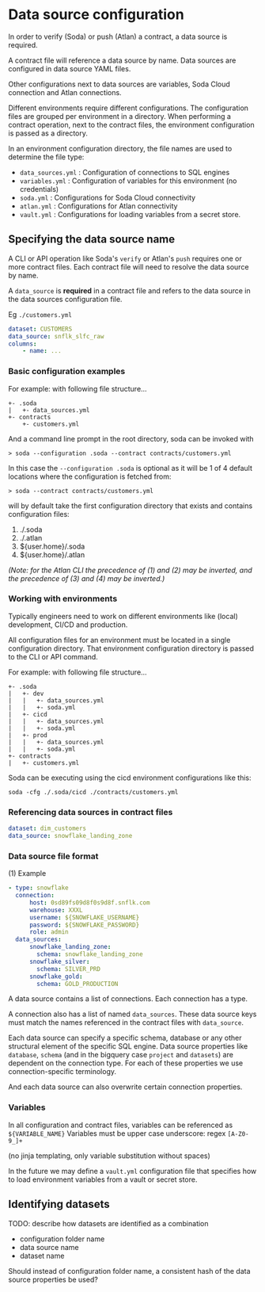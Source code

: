 # Data source configuration

In order to verify (Soda) or push (Atlan) a contract, a data source is required.

A contract file will reference a data source by name. Data sources are configured in
data source YAML files.

Other configurations next to data sources are variables, Soda Cloud connection and Atlan
connections.

Different environments require different configurations.  The configuration files are
grouped per environment in a directory.  When performing a contract operation, next to
the contract files, the environment configuration is passed as a directory.

In an environment configuration directory, the file names are used to determine the file type:

* `data_sources.yml` : Configuration of connections to SQL engines
* `variables.yml` : Configuration of variables for this environment (no credentials)
* `soda.yml` : Configurations for Soda Cloud connectivity
* `atlan.yml` : Configurations for Atlan connectivity
* `vault.yml` : Configurations for loading variables from a secret store.

## Specifying the data source name

A CLI or API operation like Soda's `verify` or Atlan's `push` requires one or more contract files.
Each contract file will need to resolve the data source by name.

A `data_source` is **required** in a contract file and refers to the data source in the data sources
configuration file.

Eg `./customers.yml`
```yaml
dataset: CUSTOMERS
data_source: snflk_slfc_raw
columns:
    - name: ...
```

### Basic configuration examples

For example: with following file structure...
```
+- .soda
|   +- data_sources.yml
+- contracts
    +- customers.yml
```
And a command line prompt in the root directory, soda can be invoked with
```
> soda --configuration .soda --contract contracts/customers.yml
```

In this case the `--configuration .soda` is optional as it will be 1 of 4 default locations
where the configuration is fetched from:

```
> soda --contract contracts/customers.yml
```
will by default take the first configuration directory that exists and contains configuration files:
1. ./.soda
2. ./.atlan
3. ${user.home}/.soda
4. ${user.home}/.atlan

*(Note: for the Atlan CLI the precedence of (1) and (2) may be inverted, and the precedence of (3) and (4) may be inverted.)*

### Working with environments

Typically engineers need to work on different environments like (local) development, CI/CD and production.

All configuration files for an environment must be located in a single configuration directory.  That
environment configuration directory is passed to the CLI or API command.

For example: with following file structure...
```
+- .soda
|   +- dev
|   |   +- data_sources.yml
|   |   +- soda.yml
|   +- cicd
|   |   +- data_sources.yml
|   |   +- soda.yml
|   +- prod
|   |   +- data_sources.yml
|   |   +- soda.yml
+- contracts
|   +- customers.yml
```
Soda can be executing using the cicd environment configurations like this:
```shell
soda -cfg ./.soda/cicd ./contracts/customers.yml
```

### Referencing data sources in contract files

```yaml
dataset: dim_customers
data_source: snowflake_landing_zone
```

### Data source file format

(1) Example
```yaml
- type: snowflake
  connection:
      host: 0sd89fs09d8f0s9d8f.snflk.com
      warehouse: XXXL
      username: ${SNOWFLAKE_USERNAME}
      password: ${SNOWFLAKE_PASSWORD}
      role: admin
  data_sources:
      snowflake_landing_zone:
        schema: snowflake_landing_zone
      snowflake_silver:
        schema: SILVER_PRD
      snowflake_gold:
        schema: GOLD_PRODUCTION
```

A data source contains a list of connections.  Each connection has a type.

A connection also has a list of named `data_sources`.  These data source keys must match the names referenced
in the contract files with `data_source`.

Each data source can specify a specific schema, database or any other structural element of the specific SQL engine.
Data source properties like `database`, `schema` (and in the bigquery case `project` and `datasets`) are dependent
on the connection type.  For each of these properties we use connection-specific terminology.

And each data source can also overwrite certain connection properties.

### Variables

In all configuration and contract files, variables can be referenced as `${VARIABLE_NAME}`
Variables must be upper case underscore: regex `[A-Z0-9_]+`

(no jinja templating, only variable substitution without spaces)

In the future we may define a `vault.yml` configuration file that specifies how to load environment variables from
a vault or secret store.

## Identifying datasets

TODO: describe how datasets are identified as a combination
* configuration folder name
* data source name
* dataset name

Should instead of configuration folder name, a consistent hash of the data source properties be used?
